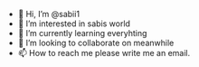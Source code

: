 - 👋 Hi, I’m @sabii1
- 👀 I’m interested in sabis world
- 🌱 I’m currently learning everyhting
- 💞️ I’m looking to collaborate on meanwhile
- 📫 How to reach me please write me an email.

<!---
sabii1/sabii1 is a ✨ special ✨ repository because its `README.md` (this file) appears on your GitHub profile.
You can click the Preview link to take a look at your changes.
--->
